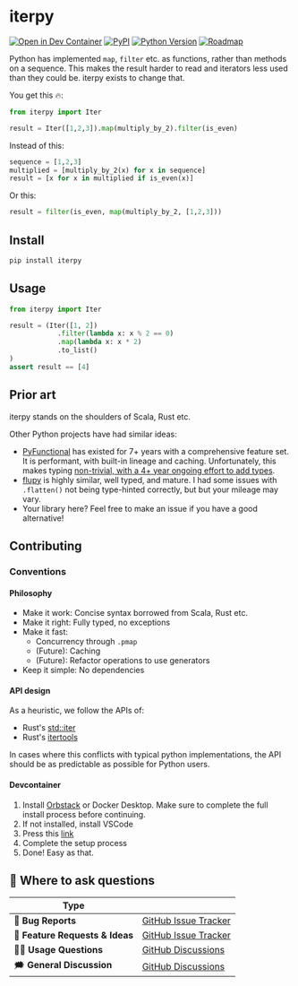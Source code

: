 # iterpy
[![Open in Dev Container](https://img.shields.io/static/v1?label=Dev%20Containers&message=Open&color=blue&logo=visualstudiocode)][dev container]
[![PyPI](https://img.shields.io/pypi/v/iterpy.svg)][pypi status]
[![Python Version](https://img.shields.io/pypi/pyversions/iterpy)][pypi status]
[![Roadmap](https://img.shields.io/badge/Projects-Roadmap-green)][roadmap]

[pypi status]: https://pypi.org/project/iterpy/
[dev container]: https://vscode.dev/redirect?url=vscode://ms-vscode-remote.remote-containers/cloneInVolume?url=https://github.com/MartinBernstorff/iterpy/
[roadmap]: https://github.com/users/MartinBernstorff/projects/3/views/1?groupedBy%5BcolumnId%5D=70727793&sliceBy%5BcolumnId%5D=Status&filterQuery=-status%3ADone


<!-- start short-description -->
Python has implemented `map`, `filter` etc. as functions, rather than methods on a sequence. This makes the result harder to read and iterators less used than they could be. iterpy exists to change that. 

You get this 🔥:

```python
from iterpy import Iter

result = Iter([1,2,3]).map(multiply_by_2).filter(is_even)
```

Instead of this:

```python
sequence = [1,2,3]
multiplied = [multiply_by_2(x) for x in sequence]
result = [x for x in multiplied if is_even(x)]
```

Or this:

```python
result = filter(is_even, map(multiply_by_2, [1,2,3]))
```
<!-- end short-description -->

## Install
```bash
pip install iterpy
```

## Usage
```python
from iterpy import Iter

result = (Iter([1, 2])
            .filter(lambda x: x % 2 == 0)
            .map(lambda x: x * 2)
            .to_list()
)
assert result == [4]
```

## Prior art
iterpy stands on the shoulders of Scala, Rust etc. 

Other Python projects have had similar ideas:
* [PyFunctional](https://github.com/EntilZha/PyFunctional) has existed for 7+ years with a comprehensive feature set. It is performant, with built-in lineage and caching. Unfortunately, this makes typing [non-trivial, with a 4+ year ongoing effort to add types](https://github.com/EntilZha/PyFunctional/issues/118).
* [flupy](https://github.com/olirice/flupy) is highly similar, well typed, and mature. I had some issues with `.flatten()` not being type-hinted correctly, but but your mileage may vary.
* Your library here? Feel free to make an issue if you have a good alternative!

## Contributing
### Conventions
#### Philosophy
* Make it work: Concise syntax borrowed from Scala, Rust etc.
* Make it right: Fully typed, no exceptions
* Make it fast: 
    * Concurrency through `.pmap`
    * (Future): Caching
    * (Future): Refactor operations to use generators
* Keep it simple: No dependencies

#### API design
As a heuristic, we follow the APIs of:
* Rust's [std::iter](https://doc.rust-lang.org/stable/std/iter/)
* Rust's [itertools](https://docs.rs/itertools/latest/itertools/index.html)

In cases where this conflicts with typical python implementations, the API should be as predictable as possible for Python users.

#### Devcontainer
1. Install [Orbstack](https://orbstack.dev/) or Docker Desktop. Make sure to complete the full install process before continuing.
2. If not installed, install VSCode
3. Press this [link](https://vscode.dev/redirect?url=vscode://ms-vscode-remote.remote-containers/cloneInVolume?url=https://github.com/MartinBernstorff/iterpy/)
4. Complete the setup process
5. Done! Easy as that.

## 💬 Where to ask questions

| Type                           |                        |
| ------------------------------ | ---------------------- |
| 🚨 **Bug Reports**              | [GitHub Issue Tracker] |
| 🎁 **Feature Requests & Ideas** | [GitHub Issue Tracker] |
| 👩‍💻 **Usage Questions**          | [GitHub Discussions]   |
| 🗯 **General Discussion**       | [GitHub Discussions]   |

[github issue tracker]: https://github.com/MartinBernstorff/iterpy/issues
[github discussions]: https://github.com/MartinBernstorff/iterpy/discussions



